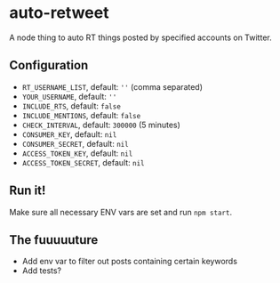 # auto-retweet

A node thing to auto RT things posted by specified accounts on Twitter.

## Configuration

* `RT_USERNAME_LIST`, default: `''` (comma separated)
* `YOUR_USERNAME`, default: `''`
* `INCLUDE_RTS`, default: `false`
* `INCLUDE_MENTIONS`, default: `false`
* `CHECK_INTERVAL`, default: `300000` (5 minutes)
* `CONSUMER_KEY`, default: `nil`
* `CONSUMER_SECRET`, default: `nil`
* `ACCESS_TOKEN_KEY`, default: `nil`
* `ACCESS_TOKEN_SECRET`, default: `nil`

## Run it!

Make sure all necessary ENV vars are set and run `npm start`.

## The fuuuuuture

* Add env var to filter out posts containing certain keywords
* Add tests?
